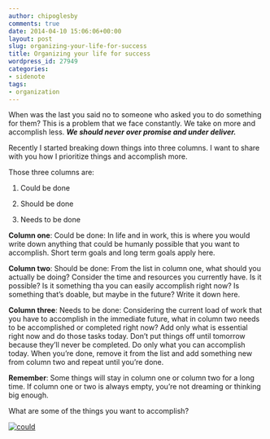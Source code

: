 ```yaml
---
author: chipoglesby
comments: true
date: 2014-04-10 15:06:06+00:00
layout: post
slug: organizing-your-life-for-success
title: Organizing your life for success
wordpress_id: 27949
categories:
- sidenote
tags:
- organization
---
```


When was the last you said no to someone who asked you to do something for them? This is a problem that we face constantly. We take on more and accomplish less. **_We should never over promise and under deliver._**


Recently I started breaking down things into three columns. I want to share with you how I prioritize things and accomplish more.


Those three columns are:






	
  1. Could be done

	
  2. Should be done

	
  3. Needs to be done


**Column one**: Could be done: In life and in work, this is where you would write down anything that could be humanly possible that you want to accomplish. Short term goals and long term goals apply here.

**Column two**: Should be done: From the list in column one, what should you actually be doing? Consider the time and resources you currently have. Is it possible? Is it something tha you can easily accomplish right now? Is something that’s doable, but maybe in the future? Write it down here.

**Column three**: Needs to be done: Considering the current load of work that you have to accomplish in the immediate future, what in column two needs to be accomplished or completed right now? Add only what is essential right now and do those tasks today. Don’t put things off until tomorrow because they’ll never be completed. Do only what you can accomplish today. When you’re done, remove it from the list and add something new from column two and repeat until you’re done.

**Remember**: Some things will stay in column one or column two for a long time. If column one or two is always empty, you’re not dreaming or thinking big enough.

What are some of the things you want to accomplish?

[![could](https://storage.googleapis.com/www.chipoglesby.com/could.png)](https://storage.googleapis.com/www.chipoglesby.com/could.png)
